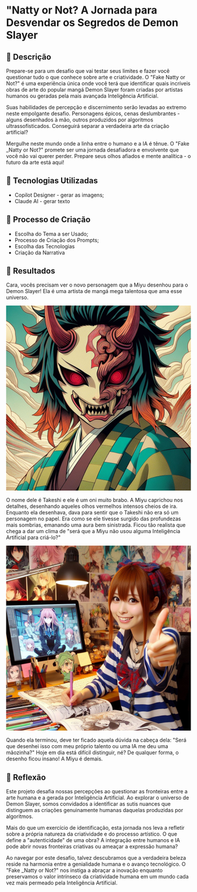 # "Natty or Not? A Jornada para Desvendar os Segredos de Demon Slayer

## 📒 Descrição
Prepare-se para um desafio que vai testar seus limites e fazer você questionar tudo o que conhece sobre arte e criatividade. O "Fake Natty or Not?" é uma experiência única onde você terá que identificar quais incríveis obras de arte do popular mangá Demon Slayer foram criadas por artistas humanos ou geradas pela mais avançada Inteligência Artificial.

Suas habilidades de percepção e discernimento serão levadas ao extremo neste empolgante desafio. Personagens épicos, cenas deslumbrantes - alguns desenhados à mão, outros produzidos por algoritmos ultrassofisticados. Conseguirá separar a verdadeira arte da criação artificial?

Mergulhe neste mundo onde a linha entre o humano e a IA é tênue. O "Fake _Natty or Not?" promete ser uma jornada desafiadora e envolvente que você não vai querer perder. Prepare seus olhos afiados e mente analítica - o futuro da arte está aqui!

## 🤖 Tecnologias Utilizadas
- Copilot Designer - gerar as imagens;
- Claude AI - gerar texto

## 🧐 Processo de Criação
- Escolha do Tema a ser Usado;
- Processo de Criação dos Prompts;
- Escolha das Tecnologias
- Criação da Narrativa

## 🚀 Resultados
Cara, vocês precisam ver o novo personagem que a Miyu desenhou para o Demon Slayer! Ela é uma artista de mangá mega talentosa que ama esse universo.

![Takeshi](images\Takeshi.jpeg)

O nome dele é Takeshi e ele é um oni muito brabo. A Miyu caprichou nos detalhes, desenhando aqueles olhos vermelhos intensos cheios de ira. Enquanto ela desenhava, dava para sentir que o Takeshi não era só um personagem no papel. Era como se ele tivesse surgido das profundezas mais sombrias, emanando uma aura bem sinistrada. Ficou tão realista que chega a dar um clima de "será que a Miyu não usou alguma Inteligência Artificial para criá-lo?"

![Miyu](images\Miyu.jpeg)

Quando ela terminou, deve ter ficado aquela dúvida na cabeça dela: "Será que desenhei isso com meu próprio talento ou uma IA me deu uma mãozinha?" Hoje em dia está difícil distinguir, né? De qualquer forma, o desenho ficou insano! A Miyu é demais.

## 💭 Reflexão 
Este projeto desafia nossas percepções ao questionar as fronteiras entre a arte humana e a gerada por Inteligência Artificial. Ao explorar o universo de Demon Slayer, somos convidados a identificar as sutis nuances que distinguem as criações genuinamente humanas daquelas produzidas por algoritmos.

Mais do que um exercício de identificação, esta jornada nos leva a refletir sobre a própria natureza da criatividade e do processo artístico. O que define a "autenticidade" de uma obra? A integração entre humanos e IA pode abrir novas fronteiras criativas ou ameaçar a expressão humana?

Ao navegar por este desafio, talvez descubramos que a verdadeira beleza reside na harmonia entre a genialidade humana e o avanço tecnológico. O "Fake _Natty or Not?" nos instiga a abraçar a inovação enquanto preservamos o valor intrínseco da criatividade humana em um mundo cada vez mais permeado pela Inteligência Artificial.